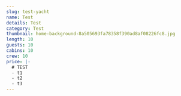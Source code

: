 ```yaml
---
slug: test-yacht
name: Test
details: Test
category: Test
thumbnail: home-background-8a505693fa78358f390ad8af08226fc8.jpg
length: 10
guests: 10
cabins: 10
crew: 10
price: |-
  # TEST
  - t1
  - t2
  - t3
---
```


